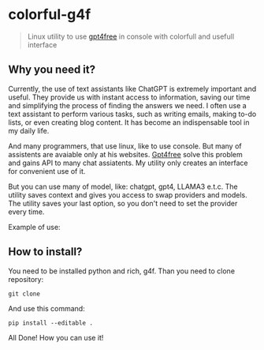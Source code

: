 # colorful-g4f

> Linux utility to use [gpt4free](https://github.com/xtekky/gpt4free) in console with colorfull and usefull interface

## Why you need it?
Currently, the use of text assistants like ChatGPT is extremely important and useful. They provide us with instant access to information, saving our time and simplifying the process of finding the answers we need. I often use a text assistant to perform various tasks, such as writing emails, making to-do lists, or even creating blog content. It has become an indispensable tool in my daily life.

And many programmers, that use linux, like to use console. But many of assistents are avaiable only at his websites. [Gpt4free](https://github.com/xtekky/gpt4free) solve this problem and gains API to many chat assiatents. My utility only creates an interface for convenient use of it.

But you can use many of model, like: chatgpt, gpt4, LLAMA3 e.t.c.
The utility saves context and gives you access to swap providers and models. The utility saves your last option, so you don't need to set the provider every time.

Example of use:


## How to install?
You need to be installed python and rich, g4f.
Than you need to clone repository:

    git clone
And use this command:

    pip install --editable .
All Done! How you can use it!
